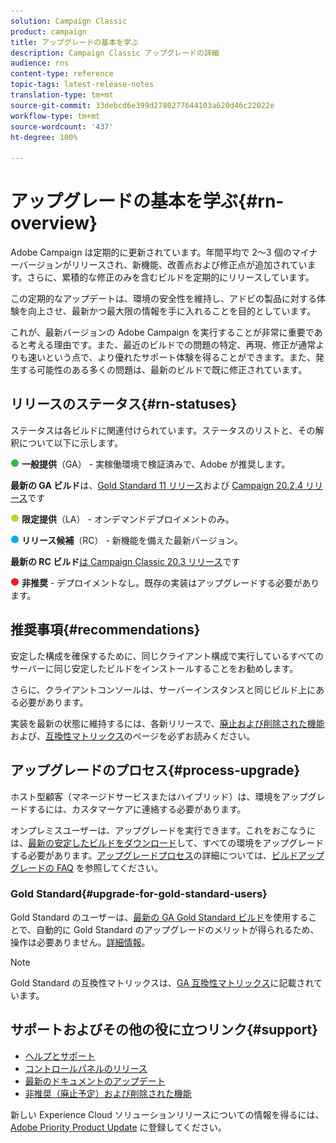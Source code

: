 ```yaml
---
solution: Campaign Classic
product: campaign
title: アップグレードの基本を学ぶ
description: Campaign Classic アップグレードの詳細
audience: rns
content-type: reference
topic-tags: latest-release-notes
translation-type: tm+mt
source-git-commit: 33debcd6e399d2780277644103a620d46c22022e
workflow-type: tm+mt
source-wordcount: '437'
ht-degree: 100%

---
```



# アップグレードの基本を学ぶ{#rn-overview}

Adobe Campaign は定期的に更新されています。年間平均で 2～3 個のマイナーバージョンがリリースされ、新機能、改善点および修正点が追加されています。さらに、累積的な修正のみを含むビルドを定期的にリリースしています。

この定期的なアップデートは、環境の安全性を維持し、アドビの製品に対する体験を向上させ、最新かつ最大限の情報を手に入れることを目的としています。

これが、最新バージョンの Adobe Campaign を実行することが非常に重要であると考える理由です。また、最近のビルドでの問題の特定、再現、修正が通常よりも速いという点で、より優れたサポート体験を得ることができます。また、発生する可能性のある多くの問題は、最新のビルドで既に修正されています。

## リリースのステータス{#rn-statuses}

ステータスは各ビルドに関連付けられています。ステータスのリストと、その解釈について以下に示します。

![](assets/do-not-localize/green3.png) **一般提供**（GA） - 実稼働環境で検証済みで、Adobe が推奨します。

**最新の GA ビルド**&#x200B;は、[Gold Standard 11 リリース](../../rn/using/gold-standard.md#gs-11)および [Campaign 20.2.4 リリース](../../rn/using/release--20-2.md#release-20-2-4-build-9187)です

![](assets/do-not-localize/limited3.png) **限定提供**（LA） - オンデマンドデプロイメントのみ。

![](assets/do-not-localize/blue3.png) **リリース候補**（RC） - 新機能を備えた最新バージョン。

**最新の RC ビルド**[は Campaign Classic 20.3 リリース](../../rn/using/latest-release.md)です

![](assets/do-not-localize/red3.png) **非推奨** - デプロイメントなし。既存の実装はアップグレードする必要があります。

## 推奨事項{#recommendations}

安定した構成を確保するために、同じクライアント構成で実行しているすべてのサーバーに同じ安定したビルドをインストールすることをお勧めします。

さらに、クライアントコンソールは、サーバーインスタンスと同じビルド上にある必要があります。

実装を最新の状態に維持するには、各新リリースで、[廃止および削除された機能](../../rn/using/deprecated-features.md)および、[互換性マトリックス](../../rn/using/compatibility-matrix.md)のページを必ずお読みください。

## アップグレードのプロセス{#process-upgrade}

ホスト型顧客（マネージドサービスまたはハイブリッド）は、環境をアップグレードするには、カスタマーケアに連絡する必要があります。

オンプレミスユーザーは、アップグレードを実行できます。これをおこなうには、[最新の安定したビルドをダウンロード](https://experience.adobe.com/#/downloads/content/software-distribution/jp/campaign.html)して、すべての環境をアップグレードする必要があります。[アップグレードプロセス](../../production/using/build-upgrade.md)の詳細については、[ビルドアップグレードの FAQ](../../platform/using/faq-build-upgrade.md) を参照してください。

### Gold Standard{#upgrade-for-gold-standard-users}

Gold Standard のユーザーは、[最新の GA Gold Standard ビルド](../../rn/using/gold-standard.md#gs-11)を使用することで、自動的に Gold Standard のアップグレードのメリットが得られるため、操作は必要ありません。[詳細情報](https://helpx.adobe.com/jp/campaign/kb/gold-standard.html)。

>[!NOTE]
>Gold Standard の互換性マトリックスは、[GA 互換性マトリックス](../../rn/using/compatibility-matrix-gs.md)に記載されています。

## サポートおよびその他の役に立つリンク{#support}

* [ヘルプとサポート](https://helpx.adobe.com/jp/campaign/kb/ac-support.html#acc-support)
* [コントロールパネルのリリース](https://docs.adobe.com/content/help/ja-JP/control-panel/using/release-notes.html)
* [最新のドキュメントのアップデート](../../rn/using/documentation-updates.md)
* [非推奨（廃止予定）および削除された機能](../../rn/using/deprecated-features.md)

新しい Experience Cloud ソリューションリリースについての情報を得るには、[Adobe Priority Product Update](https://www.adobe.com/jp/subscription/priority-product-update.html) に登録してください。

